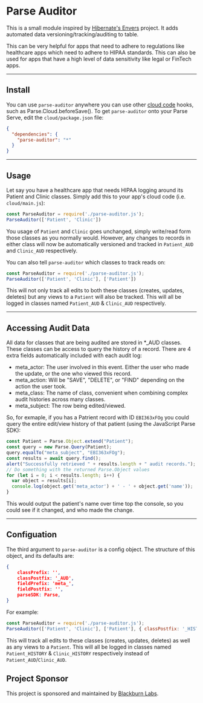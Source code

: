 # Parse Auditor
This is a small module inspired by [Hibernate's Envers](https://hibernate.org/orm/envers/) project. It adds automated data versioning/tracking/auditing to table.

This can be very helpful for apps that need to adhere to regulations like healthcare apps which need to adhere to HIPAA
standards. This can also be used for apps that have a high level of data sensitivity like legal or FinTech apps.

---

## Install
You can use `parse-auditor` anywhere you can use other [cloud code](https://docs.parseplatform.org/cloudcode/guide/) hooks, such as Parse.Cloud.beforeSave(). To get
`parse-auditor` onto your Parse Serve, edit the `cloud/package.json` file: 
```json
{
  "dependencies": {
    "parse-auditor": "*"
  }
}
```
 
---
 
## Usage
Let say you have a healthcare app that needs HIPAA logging around its Patient and Clinic classes. Simply add this to 
your app's cloud code (i.e. `cloud/main.js`):

```javascript
const ParseAuditor = require('./parse-auditor.js');
ParseAuditor(['Patient', 'Clinic'])
```

You usage of `Patient` and `Clinic` goes unchanged, simply write/read form those classes as you normally would. However,
any changes to records in either class will now be automatically versioned and tracked in `Patient_AUD` and `Clinic_AUD`
respectively.

You can also tell `parse-auditor` which classes to track reads on:
```javascript
const ParseAuditor = require('./parse-auditor.js');
ParseAuditor(['Patient', 'Clinic'], ['Patient'])
```

This will not only track all edits to both these classes (creates, updates, deletes) but any views to a `Patient` will
also be tracked. This will all be logged in classes named `Patient_AUD` & `Clinic_AUD` respectively.

---

## Accessing Audit Data
All data for classes that are being audited are stored in *_AUD classes. These classes can be access to query the history
of a record. There are 4 extra fields automatically included with each audit log:
 - meta_actor: The user involved in this event. Either the user who made the update, or the one who viewed this record.
 - meta_action: Will be "SAVE", "DELETE", or "FIND" depending on the action the user took.
 - meta_class: The name of class, convenient when combining complex audit histories across many classes.  
 - meta_subject: The row being edited/viewed. 

So, for exmaple, if you has a Patrient record with ID `EBI363xFOg` you could query the entire edit/view history of that patient
(using the JavaScript Parse SDK):
```javascript
const Patient = Parse.Object.extend("Patient");
const query = new Parse.Query(Patient);
query.equalTo("meta_subject", "EBI363xFOg");
const results = await query.find();
alert("Successfully retrieved " + results.length + " audit records.");
// Do something with the returned Parse.Object values
for (let i = 0; i < results.length; i++) {
  var object = results[i];
  console.log(object.get('meta_actor') + ' - ' + object.get('name'));
}
```

This would output the patient's name over time top the console, so you could see if it changed, and who made the change.  

---

## Configuation

The third argument to `parse-auditor` is a config object. The structure of this object, and its defaults are:
```json
{
    classPrefix: '',
    classPostfix: '_AUD',
    fieldPrefix: 'meta_',
    fieldPostfix: '',
    parseSDK: Parse,
}
```

For example:
```javascript
const ParseAuditor = require('./parse-auditor.js');
ParseAuditor(['Patient', 'Clinic'], ['Patient'], { classPostfix: '_HISTORY' })
```

This will track all edits to these classes (creates, updates, deletes) as well as any views to a `Patient`. This will
all be logged in classes named `Patient_HISTORY` & `Clinic_HISTORY` respectively instead of `Patient_AUD`/`Clinic_AUD`.

## Project Sponsor

This project is sponsored and maintained by [Blackburn Labs](http://www.blackburnlabs.com).

